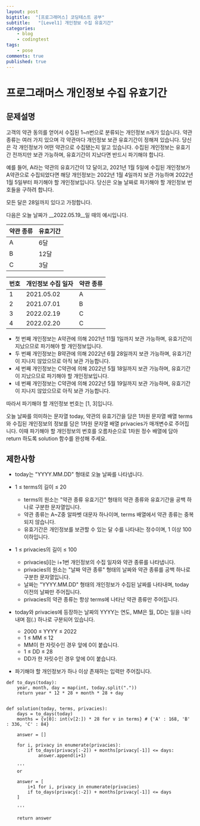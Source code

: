 ```yaml
---
layout: post
bigtitle:  "[프로그래머스] 코딩테스트 공부"
subtitle:   "[Level1] 개인정보 수집 유효기간"
categories:
    - blog
    - codingtest
tags:
    - pose
comments: true
published: true
---
```


# 프로그래머스 개인정보 수집 유효기간 

## 문제설명 

고객의 약관 동의를 얻어서 수집된 1~n번으로 분류되는 개인정보 n개가 있습니다. 
약관 종류는 여러 가지 있으며 각 약관마다 개인정보 보관 유효기간이 정해져 있습니다. 
당신은 각 개인정보가 어떤 약관으로 수집됐는지 알고 있습니다. 
수집된 개인정보는 유효기간 전까지만 보관 가능하며, 유효기간이 지났다면 반드시 파기해야 합니다.

예를 들어, A라는 약관의 유효기간이 12 달이고, 2021년 1월 5일에 수집된 개인정보가 A약관으로 수집되었다면 해당 개인정보는 2022년 1월 4일까지 보관 가능하며 2022년 1월 5일부터 파기해야 할 개인정보입니다.
당신은 오늘 날짜로 파기해야 할 개인정보 번호들을 구하려 합니다.

모든 달은 28일까지 있다고 가정합니다.


다음은 오늘 날짜가 __2022.05.19__일 때의 예시입니다.


| 약관 종류 | 유효기간 | 
| ------ | -------- | 
| A | 6달 | 
| B | 12달 | 
| C | 3달 | 

| 번호| 개인정보 수집 일자 | 약관 종류 |
| ------ | -------- | ---------- |
| 1 | 2021.05.02 | A |
| 2 | 2021.07.01 | B |
| 3 | 2022.02.19 | C |
| 4 | 2022.02.20 | C |

+ 첫 번째 개인정보는 A약관에 의해 2021년 11월 1일까지 보관 가능하며, 유효기간이 지났으므로 파기해야 할 개인정보입니다.
+ 두 번째 개인정보는 B약관에 의해 2022년 6월 28일까지 보관 가능하며, 유효기간이 지나지 않았으므로 아직 보관 가능합니다.
+ 세 번째 개인정보는 C약관에 의해 2022년 5월 18일까지 보관 가능하며, 유효기간이 지났으므로 파기해야 할 개인정보입니다.
+ 네 번째 개인정보는 C약관에 의해 2022년 5월 19일까지 보관 가능하며, 유효기간이 지나지 않았으므로 아직 보관 가능합니다.

따라서 파기해야 할 개인정보 번호는 [1, 3]입니다.

오늘 날짜를 의미하는 문자열 today, 약관의 유효기간을 담은 1차원 문자열 배열 terms와 수집된 개인정보의 정보를 담은 1차원 문자열 배열 privacies가 매개변수로 주어집니다. 이때 파기해야 할 개인정보의 번호를 오름차순으로 1차원 정수 배열에 담아 return 하도록 solution 함수를 완성해 주세요.

## 제한사항 

+ today는 "YYYY.MM.DD" 형태로 오늘 날짜를 나타냅니다.

+ 1 ≤ terms의 길이 ≤ 20
    + terms의 원소는 "약관 종류 유효기간" 형태의 약관 종류와 유효기간을 공백 하나로 구분한 문자열입니다.
    + 약관 종류는 A~Z중 알파벳 대문자 하나이며, terms 배열에서 약관 종류는 중복되지 않습니다.
    + 유효기간은 개인정보를 보관할 수 있는 달 수를 나타내는 정수이며, 1 이상 100 이하입니다.

+ 1 ≤ privacies의 길이 ≤ 100
    + privacies[i]는 i+1번 개인정보의 수집 일자와 약관 종류를 나타냅니다.
    + privacies의 원소는 "날짜 약관 종류" 형태의 날짜와 약관 종류를 공백 하나로 구분한 문자열입니다.
    + 날짜는 "YYYY.MM.DD" 형태의 개인정보가 수집된 날짜를 나타내며, today 이전의 날짜만 주어집니다.
    + privacies의 약관 종류는 항상 terms에 나타난 약관 종류만 주어집니다.

+ today와 privacies에 등장하는 날짜의 YYYY는 연도, MM은 월, DD는 일을 나타내며 점(.) 하나로 구분되어 있습니다.
    + 2000 ≤ YYYY ≤ 2022
    + 1 ≤ MM ≤ 12
    + MM이 한 자릿수인 경우 앞에 0이 붙습니다.
    + 1 ≤ DD ≤ 28
    + DD가 한 자릿수인 경우 앞에 0이 붙습니다.

+ 파기해야 할 개인정보가 하나 이상 존재하는 입력만 주어집니다.

```
def to_days(today):
    year, month, day = map(int, today.split("."))
    return year * 12 * 28 + month * 28 + day 


def solution(today, terms, privacies):
    days = to_days(today)
    months = {v[0]: int(v[2:]) * 28 for v in terms} # {'A' : 168, 'B' : 336, 'C' : 84}

    answer = []

    for i, privacy in enumerate(privacies):
        if to_days(privacy[:-2]) + months[privacy[-1]] <= days:
            answer.append(i+1)
    
    '''
    or 
    
    answer = [
        i+1 for i, privacy in enumerate(privacies)
        if to_days(privacy[:-2]) + months[privacy[-1]] <= days
    ]

    '''

    return answer
```